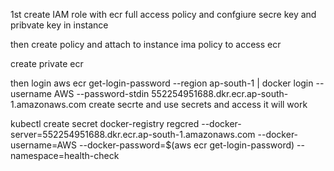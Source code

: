 1st create IAM role with ecr full access policy and confgiure secre key and pribvate key in instance

then create policy and attach to instance ima policy to access ecr

create private ecr 

then login
aws ecr get-login-password --region ap-south-1 | docker login --username AWS --password-stdin 552254951688.dkr.ecr.ap-south-1.amazonaws.com
create secrte and use secrets and access it will work 

kubectl create secret docker-registry regcred --docker-server=552254951688.dkr.ecr.ap-south-1.amazonaws.com --docker-username=AWS --docker-password=$(aws ecr get-login-password) --namespace=health-check

